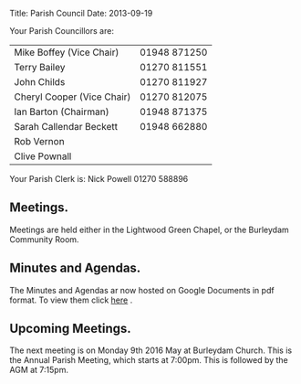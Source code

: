 Title: Parish Council
Date: 2013-09-19

Your Parish Councillors are:

<table>
<tr>
<td>Mike Boffey (Vice Chair)</td>	<td>01948 871250</td>
</tr>
<tr>
<td>Terry Bailey</td>	<td>01270 811551</td>
</tr>
<tr>
<td>John Childs</td>	<td>01270 811927</td>
</tr>
<tr>
<td>Cheryl Cooper (Vice Chair)</td>	<td>01270 812075</td>
</tr>
<tr>
<td>    Ian Barton (Chairman)</td>	<td>01948 871375</td>
</tr>
<tr>
<td>Sarah Callendar Beckett</td>	<td>01948 662880</td>
</tr>
<tr>
<td>Rob Vernon</td>
</tr>
<tr>
<td>Clive Pownall</td>
</tr>

</table>

Your Parish Clerk is: Nick Powell 01270 588896

## Meetings.
Meetings are held either in the Lightwood Green Chapel, or the Burleydam Community Room.

## Minutes and Agendas.
The Minutes and Agendas ar now hosted on Google Documents in pdf
format. To view them click
[here](https://drive.google.com/folderview?id=0B2XEOILWjIK3RkE1aDdWSXJBTk0&usp=sharing)
.

## Upcoming Meetings.
The next meeting is on Monday 9th 2016 May at Burleydam Church. This
is the Annual Parish Meeting, which starts at 7:00pm. This is followed
by the AGM at 7:15pm.
